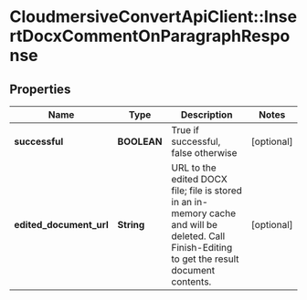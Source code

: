 # CloudmersiveConvertApiClient::InsertDocxCommentOnParagraphResponse

## Properties
Name | Type | Description | Notes
------------ | ------------- | ------------- | -------------
**successful** | **BOOLEAN** | True if successful, false otherwise | [optional] 
**edited_document_url** | **String** | URL to the edited DOCX file; file is stored in an in-memory cache and will be deleted.  Call Finish-Editing to get the result document contents. | [optional] 



